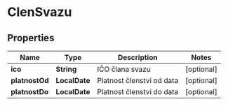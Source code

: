 

# ClenSvazu


## Properties

| Name | Type | Description | Notes |
|------------ | ------------- | ------------- | -------------|
|**ico** | **String** | IČO člana svazu |  [optional] |
|**platnostOd** | **LocalDate** | Platnost členství od data  |  [optional] |
|**platnostDo** | **LocalDate** | Platnost členství do data |  [optional] |



